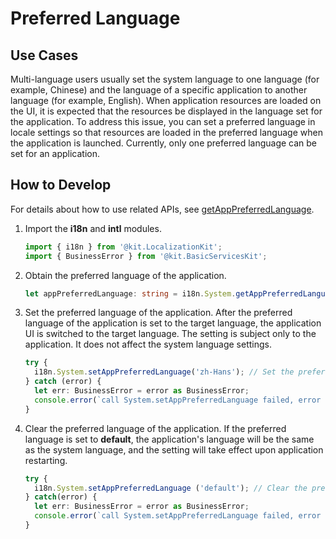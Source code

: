 # Preferred Language

## Use Cases

Multi-language users usually set the system language to one language (for example, Chinese) and the language of a specific application to another language (for example, English). When application resources are loaded on the UI, it is expected that the resources be displayed in the language set for the application. To address this issue, you can set a preferred language in locale settings so that resources are loaded in the preferred language when the application is launched. Currently, only one preferred language can be set for an application.

## How to Develop

For details about how to use related APIs, see [getAppPreferredLanguage](../reference/apis-localization-kit/js-apis-i18n.md#getapppreferredlanguage9).

1. Import the **i18n** and **intl** modules.
   ```ts
   import { i18n } from '@kit.LocalizationKit';
   import { BusinessError } from '@kit.BasicServicesKit';
   ```

2. Obtain the preferred language of the application.
   ```ts
   let appPreferredLanguage: string = i18n.System.getAppPreferredLanguage(); // Obtain the preferred language of the application.
   ```
   
3. Set the preferred language of the application. After the preferred language of the application is set to the target language, the application UI is switched to the target language. The setting is subject only to the application. It does not affect the system language settings.
   ```ts
   try {
     i18n.System.setAppPreferredLanguage('zh-Hans'); // Set the preferred language of the application to zh-Hans.
   } catch (error) {
     let err: BusinessError = error as BusinessError;
     console.error(`call System.setAppPreferredLanguage failed, error code: ${err.code}, message: ${err.message}.`);
   }
   ```

4. Clear the preferred language of the application. If the preferred language is set to **default**, the application's language will be the same as the system language, and the setting will take effect upon application restarting.
   ```ts
   try {  
     i18n.System.setAppPreferredLanguage ('default'); // Clear the preferred language of the application.
   } catch(error) {
     let err: BusinessError = error as BusinessError;
     console.error(`call System.setAppPreferredLanguage failed, error code: ${err.code}, message: ${err.message}.`);
   }
   ```
